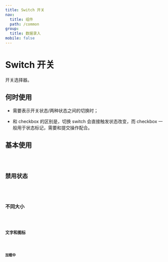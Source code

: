 ```yaml
---
title: Switch 开关
nav:
  title: 组件
  path: /common
group:
  title: 数据录入
mobile: false
---
```


# Switch 开关

开关选择器。

## 何时使用

- 需要表示开关状态/两种状态之间的切换时；

- 和 checkbox 的区别是，切换 switch 会直接触发状态改变，而 checkbox 一般用于状态标记，需要和提交操作配合。

## 基本使用

<code src="./demos/index1.tsx"/>

## 禁用状态

<code src="./demos/index2.tsx" />

## 不同大小

<code src="./demos/index3.tsx" />

## 文字和图标

<code src="./demos/index4.tsx" />

## 加载中

<code src="./demos/index5.tsx" />

<API />
